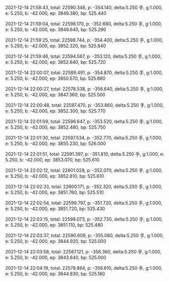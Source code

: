 2021-12-14 21:58:43, total: 22590.348, p: -354.140, delta:5.250 手, g:1.000, e: 5.250, b: -42.000, ep: 3849.380, bp: 525.440

2021-12-14 21:59:04, total: 22598.170, p: -352.680, delta:5.250 手, g:1.000, e: 5.250, b: -42.000, ep: 3849.640, bp: 525.290

2021-12-14 21:59:25, total: 22598.744, p: -354.400, delta:5.250 手, g:1.000, e: 5.250, b: -42.000, ep: 3852.320, bp: 525.840

2021-12-14 21:59:46, total: 22594.567, p: -353.120, delta:5.250 手, g:1.000, e: 5.250, b: -42.000, ep: 3852.640, bp: 525.720

2021-12-14 22:00:07, total: 22589.491, p: -354.870, delta:5.250 手, g:1.000, e: 5.250, b: -42.000, ep: 3850.570, bp: 525.680

2021-12-14 22:00:27, total: 22578.538, p: -356.640, delta:5.250 手, g:1.000, e: 5.250, b: -42.000, ep: 3847.360, bp: 525.500

2021-12-14 22:00:48, total: 22597.470, p: -353.860, delta:5.250 手, g:1.000, e: 5.250, b: -42.000, ep: 3852.300, bp: 525.770

2021-12-14 22:01:09, total: 22596.647, p: -353.520, delta:5.250 手, g:1.000, e: 5.250, b: -42.000, ep: 3852.480, bp: 525.750

2021-12-14 22:01:30, total: 22597.534, p: -352.770, delta:5.250 手, g:1.000, e: 5.250, b: -42.000, ep: 3855.230, bp: 526.000

2021-12-14 22:01:51, total: 22591.397, p: -351.810, delta:5.250 手, g:1.000, e: 5.250, b: -42.000, ep: 3853.070, bp: 525.610

2021-12-14 22:02:12, total: 22601.028, p: -352.070, delta:5.250 手, g:1.000, e: 5.250, b: -42.000, ep: 3852.810, bp: 525.610

2021-12-14 22:02:33, total: 22600.171, p: -352.320, delta:5.250 手, g:1.000, e: 5.250, b: -42.000, ep: 3851.760, bp: 525.510

2021-12-14 22:02:54, total: 22599.797, p: -351.720, delta:5.250 手, g:1.000, e: 5.250, b: -42.000, ep: 3851.720, bp: 525.430

2021-12-14 22:03:15, total: 22598.073, p: -352.730, delta:5.250 手, g:1.000, e: 5.250, b: -42.000, ep: 3851.110, bp: 525.480

2021-12-14 22:03:37, total: 22590.609, p: -355.080, delta:5.250 手, g:1.000, e: 5.250, b: -42.000, ep: 3844.920, bp: 525.000

2021-12-14 22:03:58, total: 22587.121, p: -356.360, delta:5.250 手, g:1.000, e: 5.250, b: -42.000, ep: 3843.640, bp: 525.000

2021-12-14 22:04:19, total: 22578.864, p: -356.610, delta:5.250 手, g:1.000, e: 5.250, b: -42.000, ep: 3844.830, bp: 525.180